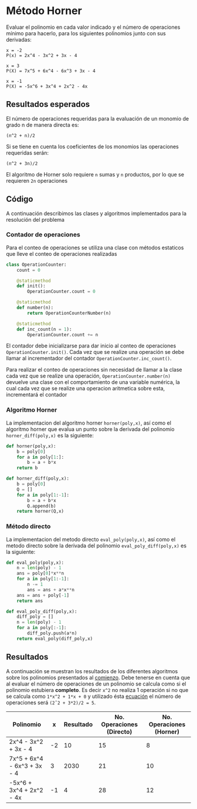 # <a name="head"></a>Método Horner

Evaluar el polinomio en cada valor indicado y el número de operaciones mínimo para hacerlo, para los siguientes polinomios junto con sus derivadas:

```
x = -2
P(x) = 2x^4 - 3x^2 + 3x - 4

x = 3
P(X) = 7x^5 + 6x^4 - 6x^3 + 3x - 4

x = -1
P(X) = -5x^6 + 3x^4 + 2x^2 - 4x
```

## Resultados esperados

El número de operaciones requeridas para la evaluación de un monomio de grado n de manera directa es:
```
(n^2 + n)/2
```
<a name="npoly"></a>Si se tiene en cuenta los coeficientes de los monomios las operaciones requeridas serán:
```
(n^2 + 3n)/2
```

El algoritmo de Horner solo requiere `n` sumas y `n` productos, por lo que se requieren `2n` operaciones

## Código

A continuación describimos las clases y algoritmos implementados para la resolución del problema

### Contador de operaciones

Para el conteo de operaciones se utiliza una clase con métodos estaticos que lleve el conteo de operaciones realizadas

```python
class OperationCounter:
	count = 0

	@staticmethod
	def init():
		OperationCounter.count = 0

	@staticmethod
	def number(n):
		return OperationCounterNumber(n)

	@staticmethod
	def inc_count(n = 1):
		OperationCounter.count += n
```

El contador debe inicializarse para dar inicio al conteo de operaciones `OperationCounter.init()`. Cada vez que se realize una operación se debe llamar al incrementador del contador `OperationCounter.inc_count()`. 

Para realizar el conteo de operaciones sin necesidad de llamar a la clase cada vez que se realize una operación, `OperationCounter.number(n)` devuelve una clase con el comportamiento de una variable numérica, la cual cada vez que se realize una operacion aritmetica sobre esta, incrementará el contador

### Algoritmo Horner

La implementacion del algoritmo horner `horner(poly,x)`, así como el algoritmo horner que evalua un punto sobre la derivada del polinomio `horner_diff(poly,x)` es la siguiente: 

```python
def horner(poly,x): 
	b = poly[0]
	for a in poly[1:]:
		b = a + b*x
	return b

def horner_diff(poly,x):
	b = poly[0]
	Q = []
	for a in poly[1:-1]:
		b = a + b*x
		Q.append(b)
	return horner(Q,x)
```

### Método directo

La implementacion del metodo directo `eval_poly(poly,x)`, así como el metodo directo sobre la derivada del polinomio `eval_poly_diff(poly,x)` es la siguiente: 

```python
def eval_poly(poly,x):
	n = len(poly) - 1
	ans = poly[0]*x**n
	for a in poly[1:-1]:
		n -= 1
		ans = ans + a*x**n
	ans = ans + poly[-1]
	return ans

def eval_poly_diff(poly,x):
	diff_poly = []
	n = len(poly) - 1
	for a in poly[:-1]:
		diff_poly.push(a*n)
	return eval_poly(diff_poly,x)
```

## Resultados

A continuación se muestran los resultados de los diferentes algoritmos sobre los polinomios presentados al [comienzo](#head). Debe tenerse en cuenta que al evaluar el número de operaciones de un polinomio se calcula como si el polinomio estubiera **completo**. Es decir `x^2` no realiza 1 operación si no que se calcula como `1*x^2 + 1*x + 0` y utilizado ésta [ecuación](#npoly) el número de operaciones será `(2ˆ2 + 3*2)/2 = 5`.

Polinomio | x | Resultado | No. Operaciones (Directo) | No. Operaciones (Horner)
------------ | ------------- | ------------- | ------------- | ------------- 
2x^4 - 3x^2 + 3x - 4        | -2 | 10  | 15 | 8 |
7x^5 + 6x^4 - 6x^3 + 3x - 4 |  3 | 2030| 21 | 10|
-5x^6 + 3x^4 + 2x^2 - 4x    | -1 | 4   | 28 | 12|




